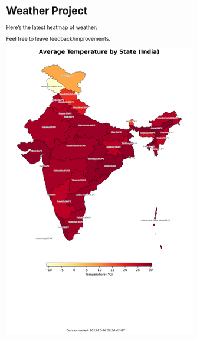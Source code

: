 # Weather Project

Here’s the latest heatmap of weather:

Feel free to leave feedback/improvements.

![India Heatmap](docs/assets/india_heatmap.png?v=F0729C)
